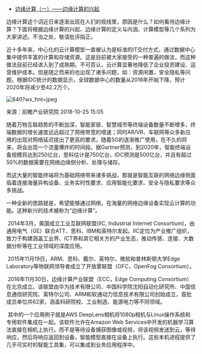 - [边缘计算（一）——边缘计算的兴起](https://blog.csdn.net/zNZQhb07Nr/article/details/85242616?ops_request_misc=%257B%2522request%255Fid%2522%253A%2522164178385216781683973913%2522%252C%2522scm%2522%253A%252220140713.130102334.pc%255Fblog.%2522%257D&request_id=164178385216781683973913&biz_id=0&utm_medium=distribute.pc_search_result.none-task-blog-2~blog~first_rank_ecpm_v1~rank_v31_ecpm-2-85242616.nonecase&utm_term=%E8%BE%B9%E7%BC%98%E8%AE%A1%E7%AE%97&spm=1018.2226.3001.4450)

边缘计算这个词近日来逐渐出现在人们的视线里，原因是什么？如何看待边缘计算？下面将根据边缘计算的兴起、边缘计算的定义与内涵、计算模型等几个系列为大家讲述。不当之处，敬请批评指正。

​     近十多年来，中心化的云计算模型一直被认为是标准的IT交付方式，通过数据中心集中提供丰富的计算和存储资源。这是目前被大家接受的一种普遍的做法，而这种做法目前已经进入到了成熟期，不可否认，云计算显著地降低了企业投资建设、运营维护成本。但是随之而来的也出现了诸多问题，如：资源闲置，安全隐私等问题。根据IDC统计的数据显示，全球数据中心的数量从2016年开始下降，预计2020年将减少至42.2万个。

![640?wx_fmt=jpeg](https://img-blog.csdnimg.cn/img_convert/eed84adc9ea5c58ca293a311d04f5845.png)

来源：前瞻产业研究院   2018-10-25 15:05

​    随着万物互联趋势的不断加深，智能家居、智慧城市等终端设备数量不断增多，终端数据的增长速度远远超过了网络带宽的增速；同时AR/VR、车联网等众多新应用的出现对网络延迟提出了更高的要求。随着5G的逐渐推广使用，在不久的将来，将会出现一个流量爆炸的时间段。据Gartner预测，到2020年，智能终端设备规模将达到250亿台，思科估计是750亿台，IDC预测是500亿台，并且有超过50%的数据需要在网络边缘侧分析、处理与储存。

​    而这大量的智能终端将为基础网络带来诸多挑战，那就是智能互联的网络边缘侧面临着连接海量异构设备、业务实时性要求、应用智能化要求、安全与隐私要求等众多挑战。

​    一种全新的思路就是，希望能够通过网络，在海量的网络边缘设备实现云计算的功能。这种新兴的技术被称为“边缘计算”。

​    2014年3月，美国成立工业互联网联盟(IIC, Industrial Internet  Consortium)，由通用电气（GE）联合ATT、思科、IBM和英特尔发起。IIC定位为产业推广组织，致力于构建涵盖工业界、ICT界和其它相关方的产业生态，推动传感、连接、大数据分析等在工业领域的深度应用。

​    2015年11月19日，ARM、思科、戴尔、英特尔、微软和普林斯顿大学Edge Laboratory等物联网领导者成立了开放雾联盟（OFC，OpenFog Consortium）。

​    2016年11月30日，边缘计算产业联盟（ECC，Edge Computing  Consortium）在北京成立。该联盟由华为技术有限公司、中国科学院沈阳自动化研究所、中国信息通信研究院、英特尔公司、ARM和软通动力信息技术有限公司创始成立，首批成员单位共62家，涵盖科研院校、工业制造、能源电力等不同领域。

​    其中的一个应用例子就是AWS DeepLens相机将1080p相机与Linux操作系统和专用软件集成在一起。该软件允许在Amazon Web  Services中开发的机器学习算法直接在相机上执行。而不是等待设备捕获图像或视频，将该视频发送到云，等待响应，然后将响应返回到设备，智能模型直接在设备上执行。这些本机进程提供了几乎可实时的智能工具集，可以集成到业务应用程序中。